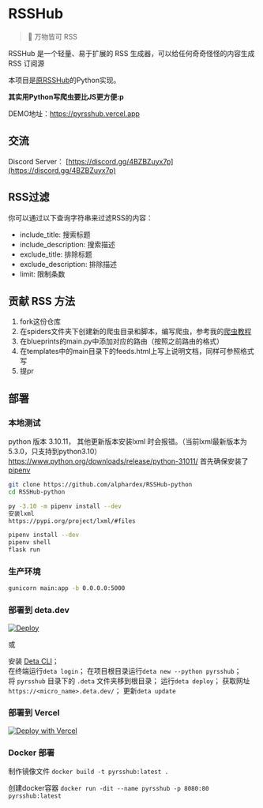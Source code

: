 # RSSHub

> 🍰 万物皆可 RSS

RSSHub 是一个轻量、易于扩展的 RSS 生成器，可以给任何奇奇怪怪的内容生成 RSS 订阅源

本项目是[原RSSHub](https://github.com/DIYgod/RSSHub)的Python实现。


**其实用Python写爬虫要比JS更方便:p**

DEMO地址：https://pyrsshub.vercel.app


## 交流

Discord Server： [https://discord.gg/4BZBZuyx7p](https://discord.gg/4BZBZuyx7p)

## RSS过滤

你可以通过以下查询字符串来过滤RSS的内容：

- include_title: 搜索标题
- include_description: 搜索描述
- exclude_title: 排除标题
- exclude_description: 排除描述
- limit: 限制条数

## 贡献 RSS 方法

1. fork这份仓库
2. 在spiders文件夹下创建新的爬虫目录和脚本，编写爬虫，参考我的[爬虫教程](https://juejin.cn/post/6953881777756700709)
3. 在blueprints的main.py中添加对应的路由（按照之前路由的格式）
4. 在templates中的main目录下的feeds.html上写上说明文档，同样可参照格式写
5. 提pr

## 部署

### 本地测试
python 版本 3.10.11， 其他更新版本安装lxml 时会报错。（当前lxml最新版本为5.3.0，只支持到python3.10）
https://www.python.org/downloads/release/python-31011/
首先确保安装了[pipenv](https://github.com/pypa/pipenv)

``` bash
git clone https://github.com/alphardex/RSSHub-python
cd RSSHub-python

py -3.10 -m pipenv install --dev
安装lxml
https://pypi.org/project/lxml/#files

pipenv install --dev
pipenv shell
flask run
```

### 生产环境

``` bash
gunicorn main:app -b 0.0.0.0:5000
```

### 部署到 deta.dev

[![Deploy](https://button.deta.dev/1/svg)](https://go.deta.dev/deploy?repo=https://github.com/hillerliao/rsshub-python)

或  

安装 [Deta CLI](https://docs.deta.sh/docs/cli/install/)；  
在终端运行`deta login`；
在项目根目录运行`deta new --python pyrsshub`；  
将 `pyrsshub` 目录下的 `.deta` 文件夹移到根目录；
运行`deta deploy`；
获取网址 `https://<micro_name>.deta.dev/`；
更新`deta update`

### 部署到 Vercel

[![Deploy with Vercel](https://vercel.com/button)](https://vercel.com/new/clone?repository-url=https%3A%2F%2Fgithub.com%2Fhillerliao%2Frsshub-python)

### Docker 部署

制作镜像文件 `docker build -t pyrsshub:latest .`

创建docker容器 `docker run -dit --name pyrsshub -p 8080:80 pyrsshub:latest`
